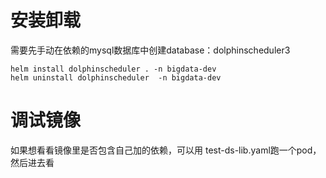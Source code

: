 # 安装卸载
需要先手动在依赖的mysql数据库中创建database：dolphinscheduler3
```shell
helm install dolphinscheduler . -n bigdata-dev  
helm uninstall dolphinscheduler  -n bigdata-dev  
```
# 调试镜像
如果想看看镜像里是否包含自己加的依赖，可以用 test-ds-lib.yaml跑一个pod，然后进去看
